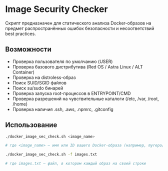 # Image Security Checker
Скрипт предназначен для статического анализа Docker-образов на предмет распространённых ошибок безопасности и несоответствий best practices. 

## Возможности
- Проверка пользователя по умолчанию (USER)
- Проверка базового дистрибутива (Red OS / Astra Linux / ALT Container)
- Проверка на distroless-образ
- Поиск SUID/SGID файлов
- Поиск su/sudo бинарей
- Проверка запуска root-процессов в ENTRYPOINT/CMD
- Проверка разрешений на чувствительные каталоги (/etc, /var, /root, /home)
- Проверка наличия .ssh, .aws, .npmrc, .gitconfig

## Использование
```bash
./docker_image_sec_check.sh <image_name>

# где <image_name> — имя или ID вашего Docker-образа (например, myrepo/myimage:latest)
```
```bash
./docker_image_sec_check.sh -f images.txt

# где images.txt — файл, в котором каждый образ на своей строке
```